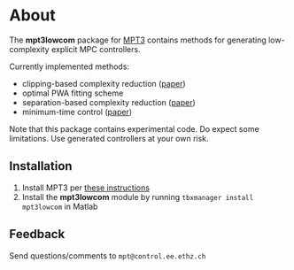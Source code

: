 # About

The **mpt3lowcom** package for [MPT3](http://control.ee.ethz.ch/~mpt/3/) contains methods for generating low-complexity explicit MPC controllers.

Currently implemented methods:

* clipping-based complexity reduction ([paper](http://ieeexplore.ieee.org/xpl/articleDetails.jsp?arnumber=6099563))
* optimal PWA fitting scheme
* separation-based complexity reduction ([paper](http://www.sciencedirect.com/science/article/pii/S0005109813001076))
* minimum-time control ([paper](http://www.sciencedirect.com/science/article/pii/S0005109805001482))

Note that this package contains experimental code. Do expect some limitations. Use generated controllers at your own risk.

## Installation

1. Install MPT3 per [these instructions](http://control.ee.ethz.ch/~mpt/3/Main/Installation)
2. Install the **mpt3lowcom** module by running `tbxmanager install mpt3lowcom` in Matlab

## Feedback

Send questions/comments to `mpt@control.ee.ethz.ch`